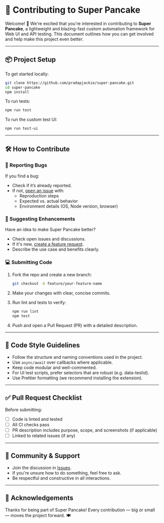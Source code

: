

# 🥞 Contributing to Super Pancake

Welcome! 🎉 We're excited that you're interested in contributing to **Super Pancake**, a lightweight and blazing-fast custom automation framework for Web UI and API testing. This document outlines how you can get involved and help make this project even better.

---

## 📦 Project Setup

To get started locally:

```bash
git clone https://github.com/pradapjackie/super-pancake.git
cd super-pancake
npm install
```

To run tests:

```bash
npm run test
```

To run the custom test UI:

```bash
npm run test-ui
```

---

## 🛠️ How to Contribute

### 🐛 Reporting Bugs

If you find a bug:

- Check if it’s already reported.
- If not, [open an issue](https://github.com/pradapjackie/super-pancake/issues/new) with:
  - Reproduction steps
  - Expected vs. actual behavior
  - Environment details (OS, Node version, browser)

### 🌟 Suggesting Enhancements

Have an idea to make Super Pancake better?

- Check open issues and discussions.
- If it's new, [create a feature request](https://github.com/pradapjackie/super-pancake/issues/new).
- Describe the use case and benefits clearly.

### 💻 Submitting Code

1. Fork the repo and create a new branch:
   ```bash
   git checkout -b feature/your-feature-name
   ```

2. Make your changes with clear, concise commits.

3. Run lint and tests to verify:
   ```bash
   npm run lint
   npm test
   ```

4. Push and open a Pull Request (PR) with a detailed description.

---

## 🧹 Code Style Guidelines

- Follow the structure and naming conventions used in the project.
- Use `async/await` over callbacks where applicable.
- Keep code modular and well-commented.
- For UI test scripts, prefer selectors that are robust (e.g. data-testid).
- Use Prettier formatting (we recommend installing the extension).

---

## ✅ Pull Request Checklist

Before submitting:

- [ ] Code is linted and tested
- [ ] All CI checks pass
- [ ] PR description includes purpose, scope, and screenshots (if applicable)
- [ ] Linked to related issues (if any)

---

## 🤝 Community & Support

- Join the discussion in [Issues](https://github.com/pradapjackie/super-pancake/issues).
- If you're unsure how to do something, feel free to ask.
- Be respectful and constructive in all interactions.

---

## 👏 Acknowledgements

Thanks for being part of Super Pancake! Every contribution — big or small — moves the project forward. 🍽️

